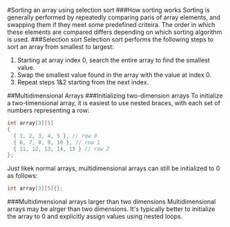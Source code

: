 #Sorting an array using selection sort
###How sorting works
Sorting is generally performed by repeatedly comparing paris of array elements, and swapping them if they meet some predefined criteira. The order in which these elements are compared differs depending on which sorting algorithm is used.
###Selection sort
Selection sort performs the following steps to sort an array from smallest to largest:
1. Starting at array index 0, search the entire array to find the smallest value.
2. Swap the smallest value found in the array with the value at index 0.
3. Repeat steps 1&2 starting from the next index.

##Multidimensional Arrays
###Initializing two-dimension arrays
To initialize a two-timensional array, it is easiest to use nested braces, with each set of numbers representing a row:
```cpp
int array[3][5]
{
  { 1, 2, 3, 4, 5 }, // row 0
  { 6, 7, 8, 9, 10 }, // row 1
  { 11, 12, 13, 14, 15 } // row 2
};
```
Just likek normal arrays, multidimensional arrays can still be initialized to 0 as follows:
```cpp
int array[3][5]{};
```
###Multidimensional arrays larger than two dimensions
Multidimensional arrays may be alrger than two dimensions. It's typically better to initialize the array to 0 and explicitly assign values using nested loops.
